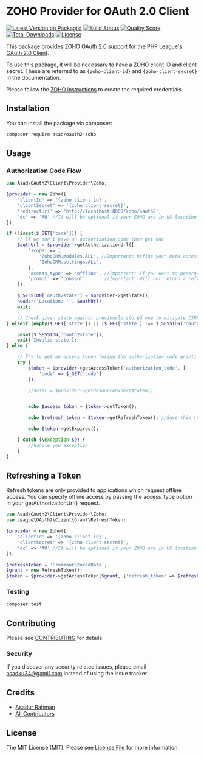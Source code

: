 # ZOHO Provider for OAuth 2.0 Client

[![Latest Version on Packagist](https://img.shields.io/packagist/v/asad/oauth2-zoho.svg?style=flat-square)](https://packagist.org/packages/asad/oauth2-zoho)
[![Build Status](https://img.shields.io/travis/asadku34/oauth2-zoho/master.svg?style=flat-square)](https://travis-ci.org/asadku34/oauth2-zoho)
[![Quality Score](https://img.shields.io/scrutinizer/g/asadku34/oauth2-zoho.svg?style=flat-square)](https://scrutinizer-ci.com/g/asadku34/oauth2-zoho)
[![Total Downloads](https://img.shields.io/packagist/dt/asad/oauth2-zoho.svg?style=flat-square)](https://packagist.org/packages/asad/oauth2-zoho)
[![License](https://img.shields.io/github/license/mashape/apistatus.svg)](https://packagist.org/packages/asad/zoho-cliq)

This package provides [ZOHO OAuth 2.0][oauth-setup] support for the PHP League's [OAuth 2.0 Client](https://github.com/thephpleague/oauth2-client).

To use this package, it will be necessary to have a ZOHO client ID and client
secret. These are referred to as `{zoho-client-id}` and `{zoho-client-secret}`
in the documentation.

Please follow the [ZOHO instructions][oauth-setup] to create the required credentials.

[oauth-setup]: https://www.zoho.com/crm/developer/docs/api/oauth-overview.html

## Installation

You can install the package via composer:

```bash
composer require asad/oauth2-zoho
```

## Usage

### Authorization Code Flow

```php
use Asad\OAuth2\Client\Provider\Zoho;

$provider = new Zoho([
    'clientId' => '{zoho-client-id}',
    'clientSecret' => '{zoho-client-secret}',
    'redirectUri' => 'http://localhost:8000/zoho/oauth2',
    'dc' => 'AU' //It will be optional if your ZOHO are in US location
]);

if (!isset($_GET['code'])) {
    // If we don't have an authorization code then get one
    $authUrl = $provider->getAuthorizationUrl([
        'scope' => [
            'ZohoCRM.modules.ALL', //Important: Define your data accessability scope here
            'ZohoCRM.settings.ALL',
        ],
        'access_type' => 'offline', //Important: If you want to generate the refresh token, set this value as offline
        'prompt' => 'consent'       //Important: Will not return a refresh token if this is not also set
    ]);

    $_SESSION['oauth2state'] = $provider->getState();
    header('Location: ' . $authUrl);
    exit;

    // Check given state against previously stored one to mitigate CSRF attack
} elseif (empty($_GET['state']) || ($_GET['state'] !== $_SESSION['oauth2state'])) {

    unset($_SESSION['oauth2state']);
    exit('Invalid state');
} else {

    // Try to get an access token (using the authorization code grant)
    try {
        $token = $provider->getAccessToken('authorization_code', [
            'code' => $_GET['code']
        ]);

        //$user = $provider->getResourceOwner($token);


        echo $access_token = $token->getToken();

        echo $refresh_token = $token->getRefreshToken(); //Save this refresh token to somewehre

        echo $token->getExpires();

    } catch (\Exception $e) {
        //handle you exception
    }
}
```

## Refreshing a Token

Refresh tokens are only provided to applications which request offline access. You can specify offline access by passing the access_type option in your getAuthorizationUrl() request.

```php
use Asad\OAuth2\Client\Provider\Zoho;
use League\OAuth2\Client\Grant\RefreshToken;

$provider = new Zoho([
    'clientId' => '{zoho-client-id}',
    'clientSecret' => '{zoho-client-secret}',
    'dc' => 'AU' //It will be optional if your ZOHO are in US location
]);

$refreshToken = 'FromYourStoredData';
$grant = new RefreshToken();
$token = $provider->getAccessToken($grant, ['refresh_token' => $refreshToken]);

```

### Testing

```bash
composer test
```

## Contributing

Please see [CONTRIBUTING](CONTRIBUTING.md) for details.

### Security

If you discover any security related issues, please email asadku34@gamil.com instead of using the issue tracker.

## Credits

-   [Asadur Rahman](https://github.com/asadku34)
-   [All Contributors](../../contributors)

## License

The MIT License (MIT). Please see [License File](LICENSE.md) for more information.
